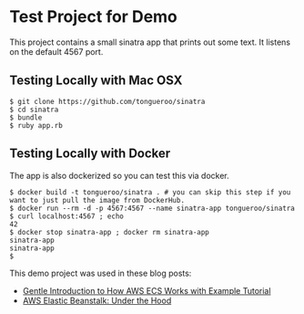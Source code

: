 # Test Project for Demo

This project contains a small sinatra app that prints out some text.  It listens on the default 4567 port.

## Testing Locally with Mac OSX

    $ git clone https://github.com/tongueroo/sinatra
    $ cd sinatra
    $ bundle
    $ ruby app.rb

## Testing Locally with Docker

The app is also dockerized so you can test this via docker.

    $ docker build -t tongueroo/sinatra . # you can skip this step if you want to just pull the image from DockerHub.
    $ docker run --rm -d -p 4567:4567 --name sinatra-app tongueroo/sinatra
    $ curl localhost:4567 ; echo
    42
    $ docker stop sinatra-app ; docker rm sinatra-app
    sinatra-app
    sinatra-app
    $

This demo project was used in these blog posts:

* [Gentle Introduction to How AWS ECS Works with Example Tutorial](https://blog.boltops.com/2017/09/09/a-gentle-introduction-to-aws-ecs-with-example-tutorial)
* [AWS Elastic Beanstalk: Under the Hood](https://blog.boltops.com/2017/07/19/under-the-hood-of-aws-elastic-beanstalk-part-1)
